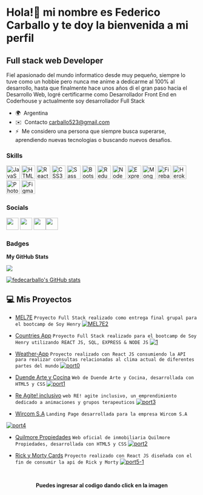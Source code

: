 Hola!👋 mi nombre es Federico Carballo y te doy la bienvenida a mi perfil
==================================

Full stack web Developer
-------------------


Fiel apasionado del mundo informatico desde muy pequeño, siempre lo tuve como un hobbie pero nunca me anime a dedicarme al 100% al desarrollo, hasta que finalmente hace unos años di el gran paso hacia el Desarrollo Web, logré certificarme como Desarrollador Front End en Coderhouse y actualmente soy desarrollador Full Stack

* 🌍   Argentina
* ✉️  Contacto [carballo523@gmail.com](mailto:carballo523@gmail.com)
* ⚡  Me considero una persona que siempre busca superarse, aprendiendo nuevas tecnologias o buscando nuevos desafios.

### Skills

<p align="left">
<a href="https://developer.mozilla.org/en-US/docs/Web/JavaScript" target="_blank" rel="noreferrer"><img src="https://raw.githubusercontent.com/danielcranney/readme-generator/main/public/icons/skills/javascript-colored.svg" width="36" height="36" alt="JavaScript" /></a>
<a href="https://developer.mozilla.org/en-US/docs/Glossary/HTML5" target="_blank" rel="noreferrer"><img src="https://raw.githubusercontent.com/danielcranney/readme-generator/main/public/icons/skills/html5-colored.svg" width="36" height="36" alt="HTML5" /></a>
<a href="https://reactjs.org/" target="_blank" rel="noreferrer"><img src="https://raw.githubusercontent.com/danielcranney/readme-generator/main/public/icons/skills/react-colored.svg" width="36" height="36" alt="React" /></a>
<a href="https://www.w3.org/TR/CSS/#css" target="_blank" rel="noreferrer"><img src="https://raw.githubusercontent.com/danielcranney/readme-generator/main/public/icons/skills/css3-colored.svg" width="36" height="36" alt="CSS3" /></a>
<a href="https://sass-lang.com/" target="_blank" rel="noreferrer"><img src="https://raw.githubusercontent.com/danielcranney/readme-generator/main/public/icons/skills/sass-colored.svg" width="36" height="36" alt="Sass" /></a>
<a href="https://getbootstrap.com/" target="_blank" rel="noreferrer"><img src="https://raw.githubusercontent.com/danielcranney/readme-generator/main/public/icons/skills/bootstrap-colored.svg" width="36" height="36" alt="Bootstrap" /></a>
<a href="https://redux.js.org/" target="_blank" rel="noreferrer"><img src="https://raw.githubusercontent.com/danielcranney/readme-generator/main/public/icons/skills/redux-colored.svg" width="36" height="36" alt="Redux" /></a>
<a href="https://nodejs.org/en/" target="_blank" rel="noreferrer"><img src="https://raw.githubusercontent.com/danielcranney/readme-generator/main/public/icons/skills/nodejs-colored.svg" width="36" height="36" alt="NodeJS" /></a>
<a href="https://expressjs.com/" target="_blank" rel="noreferrer"><img src="https://raw.githubusercontent.com/danielcranney/readme-generator/main/public/icons/skills/express-colored.svg" width="36" height="36" alt="Express" /></a>
<a href="https://www.mongodb.com/" target="_blank" rel="noreferrer"><img src="https://raw.githubusercontent.com/danielcranney/readme-generator/main/public/icons/skills/mongodb-colored.svg" width="36" height="36" alt="MongoDB" /></a>
<a href="https://firebase.google.com/" target="_blank" rel="noreferrer"><img src="https://raw.githubusercontent.com/danielcranney/readme-generator/main/public/icons/skills/firebase-colored.svg" width="36" height="36" alt="Firebase" /></a>
<a href="https://www.heroku.com/" target="_blank" rel="noreferrer"><img src="https://raw.githubusercontent.com/danielcranney/readme-generator/main/public/icons/skills/heroku-colored.svg" width="36" height="36" alt="Heroku" /></a>
<a href="https://www.adobe.com/uk/products/photoshop.html" target="_blank" rel="noreferrer"><img src="https://raw.githubusercontent.com/danielcranney/readme-generator/main/public/icons/skills/photoshop-colored.svg" width="36" height="36" alt="Photoshop" /></a>
<a href="https://www.figma.com/" target="_blank" rel="noreferrer"><img src="https://raw.githubusercontent.com/danielcranney/readme-generator/main/public/icons/skills/figma-colored.svg" width="36" height="36" alt="Figma" /></a>
</p>

### Socials

<p align="left"> <a href="https://www.github.com/FedeCarballo" target="_blank" rel="noreferrer"><img src="https://raw.githubusercontent.com/danielcranney/readme-generator/main/public/icons/socials/github.svg" width="32" height="32" /></a> <a href="http://www.instagram.com/fede_carballo" target="_blank" rel="noreferrer"><img src="https://raw.githubusercontent.com/danielcranney/readme-generator/main/public/icons/socials/instagram.svg" width="32" height="32" /></a> <a href="https://www.linkedin.com/in/federico-concepcion-carballo-benitez/" target="_blank" rel="noreferrer"><img src="https://raw.githubusercontent.com/danielcranney/readme-generator/main/public/icons/socials/linkedin.svg" width="32" height="32" /></a><a href="https://www.twitter.com/FedeCarballo_" target="_blank" rel="noreferrer"><img src="https://raw.githubusercontent.com/danielcranney/readme-generator/main/public/icons/socials/twitter.svg" width="32" height="32" /></a></p>

### Badges

<b>My GitHub Stats</b>

<a href="http://www.github.com/FedeCarballo"><img src="https://github-readme-streak-stats.herokuapp.com/?user=FedeCarballo&stroke=ffffff&background=1c1917&ring=0891b2&fire=0891b2&currStreakNum=ffffff&currStreakLabel=0891b2&sideNums=ffffff&sideLabels=ffffff&dates=ffffff&hide_border=true" /></a>

<a href="http://www.github.com/fedecarballo"><img src="https://github-readme-stats.vercel.app/api?username=fedecarballo&show_icons=true&hide=stars,issues,&count_private=true&title_color=0891b2&text_color=ffffff&icon_color=0891b2&bg_color=1c1917&hide_border=true&show_icons=true" alt="fedecarballo's GitHub stats" /></a>


## 💻 Mis Proyectos 

- [MEL7E](https://mercado-los-7-enanitos.vercel.app/)
  ``` Proyecto Full Stack realizado como entrega final grupal para el bootcamp de Soy Henry ```
 <a href="https://github.com/FedeCarballo/ProyectoGrupal">![MEL7E2](https://user-images.githubusercontent.com/77030730/179841915-87e61a53-7442-4bd0-8ed4-34e4caf2a9c1.jpg)</a>
 
- [Countries App](https://countries-deploy-version-final-57ypw7fbt-fedecarballo.vercel.app)
  ``` Proyecto Full Stack realizado para el bootcamp de Soy Henry utilizando REACT JS, SQL, EXPRESS & NODE JS ```
 <a href="https://github.com/FedeCarballo/countries-deploy-version-2">![1](https://user-images.githubusercontent.com/77030730/173206227-081951d6-a043-4d7d-b35d-55bd72f97807.jpg)
 
- [Weather-App](https://benevolent-kheer-4491cd.netlify.app/)
  ``` Proyecto realizado con React JS consumiendo la API para realizar consultas relacionadas al clima actual de diferentes partes del mundo ```
 <a href="https://github.com/FedeCarballo/weather-app/tree/main/weather-web-app">![port0](https://user-images.githubusercontent.com/77030730/169118287-7485b430-8806-458e-956a-584a46bdebe9.jpg)</a>
 
 - [Duende Arte y Cocina](https://fedecarballo.github.io/duende-arte-y-cocina/)
 ``` Web de Duende Arte y Cocina, desarrollada con HTML5 y CSS ```
  <a href="https://github.com/FedeCarballo/duende-arte-y-cocina">![port1](https://user-images.githubusercontent.com/77030730/169119280-a2dbb645-08cf-464f-913e-6ca3c1c1c55c.jpg)</a>
  
- [Re Agite! inclusivo](https://re-agiteinclusivo.vercel.app)
  ``` web RE! agite inclusivo, un emprendimiento dedicado a animaciones y grupos terapeuticos ```
<a href="https://github.com/FedeCarballo/REagite">![port3](https://user-images.githubusercontent.com/77030730/169120547-e2fd425b-f105-4a4f-a73f-3a7d9b9ab614.jpg)</a>

- [Wircom S.A](https://www.wircom.com.ar/)
 ``` Landing Page desarrollada para la empresa Wircom S.A ```
 
 <a href="https://github.com/FedeCarballo/Wircom-SA">![port4](https://user-images.githubusercontent.com/77030730/169120859-772f166b-2542-420e-a5be-5e75780c66ee.jpg)</a>
 
- [Quilmore Propiedades](https://quilmorepropiedades.com.ar)
 ``` Web oficial de inmobiliaria Quilmore Propiedades, desarrollada con HTML5 y CSS ```
  <a href="https://github.com/FedeCarballo/QuilmorePropiedades">  ![port2](https://user-images.githubusercontent.com/77030730/169328328-ab4fc00f-ffdd-4ac7-b994-cb2e615eb89d.jpg)</a>


- [Rick y Morty Cards](https://fedecarballo.github.io/rick-y-morty-gh-pages/)
 ```Proyecto realizado con React JS diseñada con el fin de consumir la api de Rick y Morty```
  <a href="https://github.com/FedeCarballo/rick-y-morty-gh-pages">![port5-1](https://user-images.githubusercontent.com/77030730/169121620-b5bb247c-ce64-41fc-85c7-2dcb71b32789.jpg)</a>
<br>
<p align="center"><b>Puedes ingresar al codigo dando click en la imagen</b></p>
